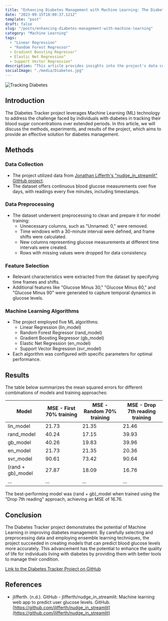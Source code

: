 ```yaml
---
title: "Enhancing Diabetes Management with Machine Learning: The Diabetes Tracker Project"
date: "2023-09-15T18:00:37.121Z"
template: "post"
draft: false
slug: "/posts/enhancing-diabetes-management-with-machine-learning"
category: "Machine Learning"
tags:
  - "Linear Regression"
  - "Random Forest Regressor"
  - Gradient Boosting Regressor"
  - Elastic Net Regression"
  - Support Vector Regression"
description: "This article provides insights into the project's data collection, preprocessing, feature selection, and the performance of various machine learning algorithms. Explore the results and find out which model and training approach emerged as the most effective, potentially offering improved diabetes management tools."
socialImage: "./media/Diabetes.jpg"
---
```


![Tracking Diabetes](/media/Diabetes.jpg)

## Introduction
The Diabetes Tracker project leverages Machine Learning (ML) technology to address the challenge faced by individuals with diabetes in tracking their blood sugar concentrations over extended periods. In this article, we will discuss the methods, experiments, and results of the project, which aims to provide an effective solution for diabetes management.

## Methods

### Data Collection
- The project utilized data from [Jonathan Lifferth's "nudge_in_streamlit" GitHub project](https://github.com/jlifferth/nudge_in_streamlit).
- The dataset offers continuous blood glucose measurements over five days, with readings every five minutes, including timestamps.

### Data Preprocessing
- The dataset underwent preprocessing to clean and prepare it for model training:
   - Unnecessary columns, such as "Unnamed: 0," were removed.
   - Time windows with a 30-minute interval were defined, and frame shifts were calculated.
   - New columns representing glucose measurements at different time intervals were created.
   - Rows with missing values were dropped for data consistency.

### Feature Selection
- Relevant characteristics were extracted from the dataset by specifying time frames and shifts.
- Additional features like "Glucose Minus 30," "Glucose Minus 60," and "Glucose Minus 90" were generated to capture temporal dynamics in glucose levels.

### Machine Learning Algorithms
- The project employed five ML algorithms:
   - Linear Regression (lin_model)
   - Random Forest Regressor (rand_model)
   - Gradient Boosting Regressor (gb_model)
   - Elastic Net Regression (en_model)
   - Support Vector Regression (svr_model)
- Each algorithm was configured with specific parameters for optimal performance.

## Results

The table below summarizes the mean squared errors for different combinations of models and training approaches:

| Model                   | MSE - First 70% training | MSE - Random 70% training | MSE - Drop 7th reading training |
|-------------------------|--------------------------|-----------------------------|--------------------------------|
| lin_model               | 21.73                    | 21.35                       | 21.46                          |
| rand_model              | 40.24                    | 17.15                       | 39.93                          |
| gb_model                | 40.26                    | 19.83                       | 39.96                          |
| en_model                | 21.73                    | 21.35                       | 20.36                          |
| svr_model               | 90.61                    | 73.42                       | 90.64                          |
| (rand + gb)_model       | 27.87                    | 18.09                       | 16.76                          |
| ...                     | ...                      | ...                         | ...                            |

The best-performing model was (rand + gb)_model when trained using the "Drop 7th reading" approach, achieving an MSE of 16.76.

## Conclusion

The Diabetes Tracker project demonstrates the potential of Machine Learning in improving diabetes management. By carefully selecting and preprocessing data and employing ensemble learning techniques, the project succeeded in creating models that can predict blood glucose levels more accurately. This advancement has the potential to enhance the quality of life for individuals living with diabetes by providing them with better tools to manage their condition.

[Link to the Diabetes Tracker Project on GitHub](https://github.com/nourabosen/DiabetesTracker)

## References

- jlifferth. (n.d.). GitHub - jlifferth/nudge_in_streamlit: Machine learning web app to predict user glucose levels. GitHub. [https://github.com/jlifferth/nudge_in_streamlit](https://github.com/jlifferth/nudge_in_streamlit)
